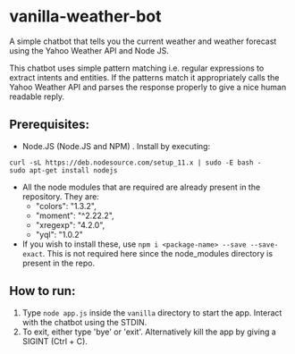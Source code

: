 # vanilla-weather-bot
A simple chatbot that tells you the current weather and weather forecast using the Yahoo Weather API and Node JS.

This chatbot uses simple pattern matching i.e. regular expressions to extract intents and entities. If the patterns match it appropriately calls the Yahoo Weather API and parses the response properly to give a nice human readable reply.

## Prerequisites:
- Node.JS (Node.JS and NPM) . Install by executing:
```
curl -sL https://deb.nodesource.com/setup_11.x | sudo -E bash -
sudo apt-get install nodejs
```
- All the node modules that are required are already present in the repository. They are:
  + "colors": "1.3.2",
  + "moment": "^2.22.2",
  + "xregexp": "4.2.0",
  + "yql": "1.0.2"
- If you wish to install these, use `npm i <package-name> --save --save-exact`. This is not required here since the node_modules directory is present in the repo.

## How to run:
1. Type `node app.js` inside the `vanilla` directory to start the app. Interact with the chatbot using the STDIN.
2. To exit, either type 'bye' or 'exit'. Alternatively kill the app by giving a SIGINT (Ctrl + C).
